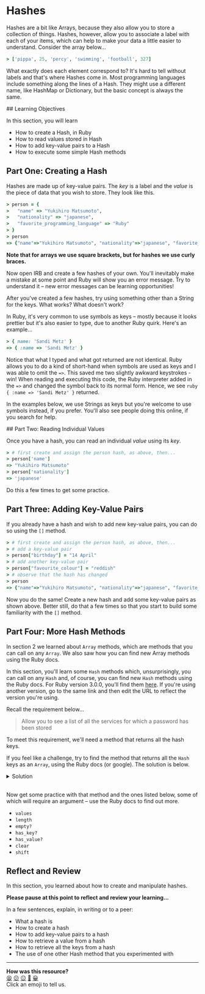 # Hashes

Hashes are a bit like Arrays, because they also allow you to store a collection of things. Hashes, however, allow you to associate a label with each of your items, which can help to make your data a little easier to understand.  Consider the array below...

```ruby
> ['pippa', 25, 'percy', 'swimming', 'football', 327]
```

What exactly does each element correspond to? It's hard to tell without labels and that's where Hashes come in. Most programming languages include something along the lines of a Hash. They might use a different name, like HashMap or Dictionary, but the basic concept is always the same.

## Learning Objectives

In this section, you will learn

- How to create a Hash, in Ruby
- How to read values stored in Hash
- How to add key-value pairs to a Hash
- How to execute some simple Hash methods

## Part One: Creating a Hash

Hashes are made up of key-value pairs. The _key_ is a label and the _value_ is the piece of data that you wish to store. They look like this.

```ruby
> person = {
>   "name" => "Yukihiro Matsumoto",
>   "nationality" => "japanese",
>   "favorite_programming_language" => "Ruby"
> }
> person
=> {"name"=>"Yukihiro Matsumoto", "nationality"=>"japanese", "favorite_programming_language"=>"Ruby"}
```

**Note that for arrays we use square brackets, but for hashes we use curly braces.**

Now open IRB and create a few hashes of your own. You'll inevitably make a mistake at some point and Ruby will show you an error message. Try to understand it – new error messages can be learning opportunities!

After you've created a few hashes, try using something other than a String for the keys. What works? What doesn't work?

In Ruby, it's very common to use symbols as keys – mostly because it looks prettier but it's also easier to type, due to another Ruby quirk. Here's an example...

```ruby
> { name: 'Sandi Metz' }
=> { :name => 'Sandi Metz' }
```

Notice that what I typed and what got returned are not identical. Ruby allows you to do a kind of short-hand when symbols are used as keys and I was able to omit the `=>`. This saved me two slightly awkward keystrokes - win! When reading and executing this code, the Ruby interpreter added in the `=>` and changed the symbol back to its normal form.  Hence, we see `ruby { :name => 'Sandi Metz' }` returned.

In the examples below, we use Strings as keys but you're welcome to use symbols instead, if you prefer. You'll also see people doing this online, if you search for help.

## Part Two: Reading Individual Values

Once you have a hash, you can read an individual _value_ using its _key_.

```ruby
> # first create and assign the person hash, as above, then...
> person['name']
=> "Yukihiro Matsumoto"
> person['nationality']
=> 'japanese'
```

Do this a few times to get some practice.

## Part Three: Adding Key-Value Pairs

If you already have a hash and wish to add new key-value pairs, you can do so using the `[]` method.

```ruby
> # first create and assign the person hash, as above, then...
> # add a key-value pair
> person["birthday"] = "14 April"
> # add another key-value pair
> person["favourite_colour"] = "reddish"
> # observe that the hash has changed
> person
=> {"name"=>"Yukihiro Matsumoto", "nationality"=>"japanese", "favorite_programming_language"=>"Ruby", "birthday"=>"14 April", "favourite_colour"=>"reddish}
```

Now you do the same! Create a new hash and add some key-value pairs as shown above. Better still, do that a few times so that you start to build some familiarity with the `[]` method.

## Part Four: More Hash Methods

In section 2 we learned about `Array` methods, which are methods that you can call on any `Array`.  We also saw how you can find new Array methods using the Ruby docs.

In this section, you'll learn some `Hash` methods which, unsurprisingly, you can call on any `Hash` and, of course, you can find new `Hash` methods using the Ruby docs.  For Ruby version 3.0.0, you'll find them [here](https://ruby-doc.org/core-3.0.0/Hash.html).  If you're using another version, go to the same link and then edit the URL to reflect the version you're using.

Recall the requirement below...

> Allow you to see a list of all the services for which a password has been stored

To meet this requirement, we'll need a method that returns all the hash keys.

If you feel like a challenge, try to find the method that returns all the `Hash` keys as an `Array`, using the Ruby docs (or google).  The solution is below.

<details>
  <summary>Solution</summary>
  <img src="./images/hash_keys.png"></img>
</details>
<br>

Now get some practice with that method and the ones listed below, some of which will require an argument – use the Ruby docs to find out more.

- `values`
- `length`
- `empty?`
- `has_key?`
- `has_value?`
- `clear`
- `shift`

## Reflect and Review

In this section, you learned about how to create and manipulate hashes.

**Please pause at this point to reflect and review your learning...**

In a few sentences, explain, in writing or to a peer:
- What a hash is
- How to create a hash
- How to add key-value pairs to a hash
- How to retrieve a value from a hash
- How to retrieve all the keys from a hash
- The use of one other Hash method that you experimented with


<!-- BEGIN GENERATED SECTION DO NOT EDIT -->

---

**How was this resource?**  
[😫](https://airtable.com/shrUJ3t7KLMqVRFKR?prefill_Repository=makersacademy/ruby_foundations&prefill_File=chapter2/3_introducing_hashes.md&prefill_Sentiment=😫) [😕](https://airtable.com/shrUJ3t7KLMqVRFKR?prefill_Repository=makersacademy/ruby_foundations&prefill_File=chapter2/3_introducing_hashes.md&prefill_Sentiment=😕) [😐](https://airtable.com/shrUJ3t7KLMqVRFKR?prefill_Repository=makersacademy/ruby_foundations&prefill_File=chapter2/3_introducing_hashes.md&prefill_Sentiment=😐) [🙂](https://airtable.com/shrUJ3t7KLMqVRFKR?prefill_Repository=makersacademy/ruby_foundations&prefill_File=chapter2/3_introducing_hashes.md&prefill_Sentiment=🙂) [😀](https://airtable.com/shrUJ3t7KLMqVRFKR?prefill_Repository=makersacademy/ruby_foundations&prefill_File=chapter2/3_introducing_hashes.md&prefill_Sentiment=😀)  
Click an emoji to tell us.

<!-- END GENERATED SECTION DO NOT EDIT -->
